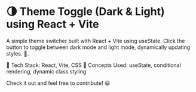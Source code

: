 # 🌗 Theme Toggle (Dark & Light) using React + Vite

A simple theme switcher built with React + Vite using useState. Click the button to toggle between dark mode and light mode, dynamically updating styles. 🚀.

🔹 Tech Stack: React, Vite, CSS
🔹 Concepts Used: useState, conditional rendering, dynamic class styling

Check it out and feel free to contribute! 😃
